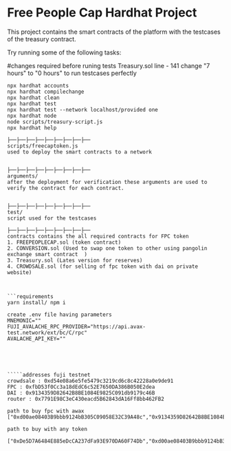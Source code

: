 # Free People Cap Hardhat Project

This project contains the smart contracts of the platform with the testcases of the treasury contract.

Try running some of the following tasks:

#changes required before runing tests
 Treasury.sol 
    line - 141    change "7 hours" to "0 hours" to run testcases perfectly




```shell
npx hardhat accounts
npx hardhat compilechange
npx hardhat clean
npx hardhat test
npx hardhat test --network localhost/provided one
npx hardhat node
node scripts/treasury-script.js
npx hardhat help
```



```folders
├──├──├──├──├──├──├──├──├──
scripts/freecaptoken.js
used to deploy the smart contracts to a network


├──├──├──├──├──├──├──├──├──
arguments/
after the deployment for verification these arguments are used to verify the contract for each contract.


├──├──├──├──├──├──├──├──├──
test/
script used for the testcases

├──├──├──├──├──├──├──├──├──
contracts contains the all required contracts for FPC token
1. FREEPEOPLECAP.sol (token contract)
2. CONVERSION.sol (Used to swap one token to other using pangolin exchange smart contract  )
3. Treasury.sol (Lates version for reserves)
4. CROWDSALE.sol (for selling of fpc token with dai on private website)



```requirements
yarn install/ npm i

create .env file having parameters
MNEMONIC=""
FUJI_AVALACHE_RPC_PROVIDER="https://api.avax-test.network/ext/bc/C/rpc"
AVALACHE_API_KEY=""





`````addresses fuji testnet
crowdsale : 0xd54e08a6e5fe5479c3219cd6c8c42228a0e9de91
FPC : 0xfbD53f0Cc3a18dEdC6c52E7650DA386B050E2dea
DAI : 0x9134359D82642B8BE1084E9825C091db9179c46B
router : 0x7791E98C3eC430eacd5B62843dA16Ff8bb462FB2

path to buy fpc with awax 
["0xd00ae08403B9bbb9124bB305C09058E32C39A48c","0x9134359D82642B8BE1084E9825C091db9179c46B"]

path to buy with any token

["0xDe5D7A6484E885eDcCA237dFa93E970DA60F74Db","0xd00ae08403B9bbb9124bB305C09058E32C39A48c","0x9134359D82642B8BE1084E9825C091db9179c46B"]